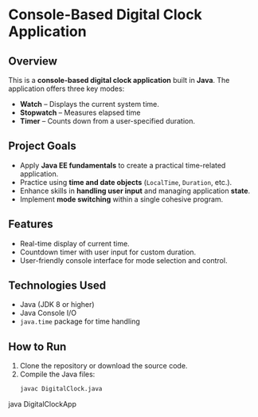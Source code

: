 # Console-Based Digital Clock Application

## Overview

This is a **console-based digital clock application** built in **Java**. The application offers three key modes:

-  **Watch** – Displays the current system time.
-  **Stopwatch** – Measures elapsed time
-  **Timer** – Counts down from a user-specified duration.

## Project Goals

- Apply **Java EE fundamentals** to create a practical time-related application.
- Practice using **time and date objects** (`LocalTime`, `Duration`, etc.).
- Enhance skills in **handling user input** and managing application **state**.
- Implement **mode switching** within a single cohesive program.

## Features

- Real-time display of current time.
- Countdown timer with user input for custom duration.
- User-friendly console interface for mode selection and control.

## Technologies Used

- Java (JDK 8 or higher)
- Java Console I/O
- `java.time` package for time handling

## How to Run

1. Clone the repository or download the source code.
2. Compile the Java files:
   ```bash
   javac DigitalClock.java

java DigitalClockApp
```

